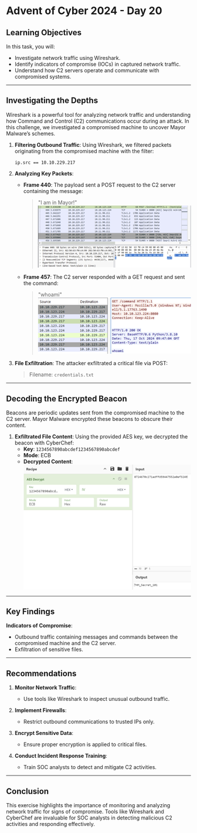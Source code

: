 
# Advent of Cyber 2024 - Day 20

## Learning Objectives
In this task, you will:
- Investigate network traffic using Wireshark.
- Identify indicators of compromise (IOCs) in captured network traffic.
- Understand how C2 servers operate and communicate with compromised systems.

---

## Investigating the Depths

Wireshark is a powerful tool for analyzing network traffic and understanding how Command and Control (C2) communications occur during an attack. In this challenge, we investigated a compromised machine to uncover Mayor Malware’s schemes.

1. **Filtering Outbound Traffic**:
   Using Wireshark, we filtered packets originating from the compromised machine with the filter:
   ```
   ip.src == 10.10.229.217
   ```

2. **Analyzing Key Packets**:
   - **Frame 440**: The payload sent a POST request to the C2 server containing the message:
     > "I am in Mayor!"
     ![First Message](images/HTTPFirstMessage.png)
     
   - **Frame 457**: The C2 server responded with a GET request and sent the command:
     > "whoami"
     ![C2 Command](images/CommandSentByC2.png)

3. **File Exfiltration**:
   The attacker exfiltrated a critical file via POST:
   > Filename: `credentials.txt`

---

## Decoding the Encrypted Beacon

Beacons are periodic updates sent from the compromised machine to the C2 server. Mayor Malware encrypted these beacons to obscure their content.

1. **Exfiltrated File Content**:
   Using the provided AES key, we decrypted the beacon with CyberChef:
   - **Key**: `1234567890abcdef1234567890abcdef`
   - **Mode**: ECB
   - **Decrypted Content**:  
     ![Decrypted Beacon](images/FlagUnencryptedandFound.png)

---

## Key Findings
**Indicators of Compromise**:
   - Outbound traffic containing messages and commands between the compromised machine and the C2 server.
   - Exfiltration of sensitive files.

---

## Recommendations
1. **Monitor Network Traffic**:
   - Use tools like Wireshark to inspect unusual outbound traffic.

2. **Implement Firewalls**:
   - Restrict outbound communications to trusted IPs only.

3. **Encrypt Sensitive Data**:
   - Ensure proper encryption is applied to critical files.

4. **Conduct Incident Response Training**:
   - Train SOC analysts to detect and mitigate C2 activities.

---

## Conclusion

This exercise highlights the importance of monitoring and analyzing network traffic for signs of compromise. Tools like Wireshark and CyberChef are invaluable for SOC analysts in detecting malicious C2 activities and responding effectively.
